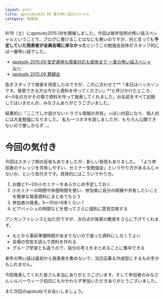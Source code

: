 ```yaml
---
layout: post
title: qpstudy2015.09 夏の怖い話スペシャル
category: 勉強会
---
```


9/19（土）にqpstudy2015.09を開催しました。今回は毎年恒例の怖い話スペシャルということで、ブログに書けることはなにも無いのですが、何と言っても**予定していた発表者が全員会場に来なかった**というこの勉強会自体がスタッフ的には一番怖い話でした。

* [qpstudy 2015.09 安定運用も障害対応も彼岸まで 〜夏の怖い話スペシャル〜](http://www.zusaar.com/event/9987003)
* [qpstudy 2015.09 懇親会](http://www.zusaar.com/event/9987004)


急ぎスタッフで発表を用意したのですが、これに合わせて**「本日はハッカソンです。発表できる方は今から資料を作ってください」**と呼びかけたところ、4〜5名の方がその場で資料を作って発表してくれました。お名前をすべて記録してはいませんが、みなさんありがとうございました。

結果的に「ここでしか話せないトラブル情報の共有」っぽい内容になり、個人的には大変勉強になりました。 私も一つネタを話しましたが、もちろん公開できないので悪しからず…。

# 今回の気付き

今回はスタッフ側の反省もありましたが、新しい発見もありました。 「より参加者のナレッジを共有しやすい、セミナー型勉強会」というやり方があるんじゃないか、という気付きです。具体的にはこういうやり方。

1. お題と1〜2の小セミナーをあらかじめ予定しておく
2. 小セミナーの時間や休憩時間を使い、参加者に自分の経験や共有したいことを簡単な発表資料にまとめてもらう
3. 参加者の発表。5〜10分×8本くらい？
4. ビアバッシュの時間などを使ってさらに個別に意見交換する

アンカンファレンスと似た形ですが、次の点が発表の敷居をさらに下げてくれます。

* もとから事前準備時間があまりないので凝った資料にしなくてよい
* 会場の空気を読んで資料を作れる
* グループ学習とも違うので、自分の考えをまとめることに集中できる

来年の怖い話は最初から発表者を集めないで、当日応募＆作成型にするもの手かもしれません。

今回発表してくれた皆さん本当にありがとうございます。そして参加者のみなさんシルバーウィーク初日にもかかわらず参加いただきありがとうございました。

また次回のqpstudyでお会いしましょう。 
